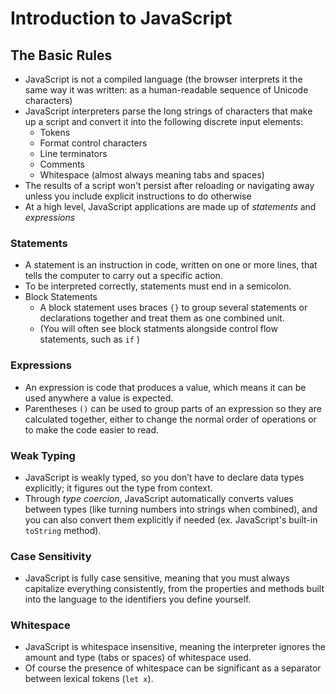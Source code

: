 # Introduction to JavaScript

## The Basic Rules
- JavaScript is not a compiled language (the browser interprets it the same way it was written: as a human-readable sequence of Unicode characters)
- JavaScript interpreters parse the long strings of characters that make up a script and convert it into the following discrete input elements:
    - Tokens
    - Format control characters
    - Line terminators
    - Comments
    - Whitespace (almost always meaning tabs and spaces)
- The results of a script won't persist after reloading or navigating away unless you include explicit instructions to do otherwise
- At a high level, JavaScript applications are made up of *statements* and *expressions*

### Statements
- A statement is an instruction in code, written on one or more lines, that tells the computer to carry out a specific action.
- To be interpreted correctly, statements must end in a semicolon.
- Block Statements
    - A block statement uses braces `{}` to group several statements or declarations together and treat them as one combined unit.
    - (You will often see block statments alongside control flow statements, such as `if` )

### Expressions
- An expression is code that produces a value, which means it can be used anywhere a value is expected.
- Parentheses `()` can be used to group parts of an expression so they are calculated together, either to change the normal order of operations or to make the code easier to read.

### Weak Typing
- JavaScript is weakly typed, so you don’t have to declare data types explicitly; it figures out the type from context.
- Through *type coercion*, JavaScript automatically converts values between types (like turning numbers into strings when combined), and you can also convert them explicitly if needed (ex. JavaScript's built-in `toString` method).

### Case Sensitivity
- JavaScript is fully case sensitive, meaning that you must always capitalize everything consistently, from the properties and methods built into the language to the identifiers you define yourself.

### Whitespace
- JavaScript is whitespace insensitive, meaning the interpreter ignores the amount and type (tabs or spaces) of whitespace used.
- Of course the presence of whitespace can be significant as a separator between lexical tokens (`let x`).